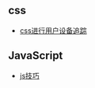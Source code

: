 ## css

+ [css进行用户设备追踪 ]( https://juejin.im/post/6887478219662950414?utm_source=gold_browser_extension)



## JavaScript

+ [js技巧](https://juejin.im/post/6887428533988589575?utm_source=gold_browser_extension#heading-16)





